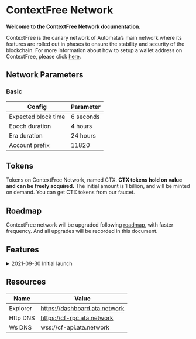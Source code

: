 # ContextFree Network

**Welcome to the ContextFree Network documentation.**

ContextFree is the canary network of Automata’s main network where its features are rolled out in phases to ensure the stability and security of the blockchain.
For more information about how to setup a wallet address on ContextFree, please click [here](../userguide/setupwallet.md).

## Network Parameters
### Basic
| Config | Parameter |
|--|--|
| Expected block time| 6 seconds |
| Epoch duration | 4 hours |
| Era duration | 24 hours |
| Account prefix | 11820 |

## Tokens
Tokens on ContextFree Network, named CTX. **CTX tokens hold on value and can be freely acquired.** The initial amount is 1 billion, and will be minted on demand. You can get CTX tokens from our faucet.

## Roadmap
ContextFree network will be upgraded following [roadmap](https://www.ata.network/roadmap), with faster frequency. And all upgrades will be recorded in this document.

## Features
<details><summary>2021-09-30 Initial launch</summary>
The ContextFree network was launched at Sep 30, 2021, which is in POA stage. All nodes are hold by Automata team and most of the functionalities are disabled.
</details>

## Resources
| Name | Value |
| -- | -- |
| Explorer | https://dashboard.ata.network |
| Http DNS | https://cf-rpc.ata.network |
| Ws DNS | wss://cf-api.ata.network |